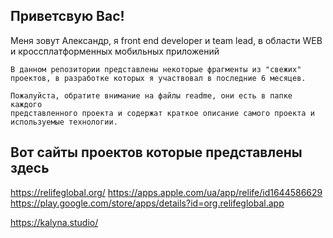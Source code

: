 ## Приветсвую Вас!
Меня зовут Александр, я front end developer и team lead, в области WEB и кроссплатформенных мобильных приложений

```
В данном репозитории представлены некоторые фрагменты из "свежих"
проектов, в разработке которых я участвовал в последние 6 месяцев.

Пожалуйста, обратите внимание на файлы readme, они есть в папке каждого
представленного проекта и содержат краткое описание самого проекта и
используемые технологии.
```

## Вот сайты проектов которые представлены здесь
https://relifeglobal.org/
https://apps.apple.com/ua/app/relife/id1644586629
https://play.google.com/store/apps/details?id=org.relifeglobal.app

https://kalyna.studio/
